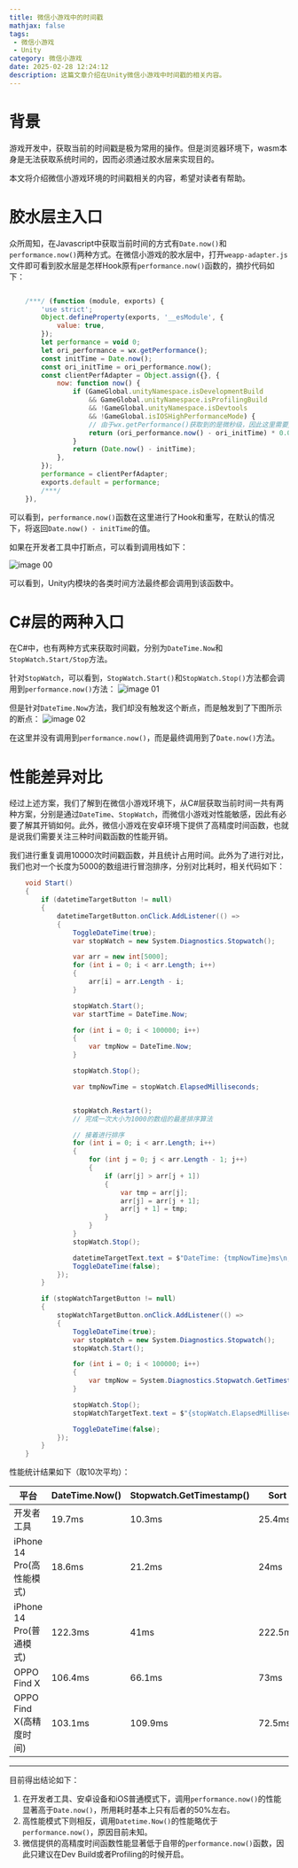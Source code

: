 ```yaml
---
title: 微信小游戏中的时间戳
mathjax: false
tags: 
 - 微信小游戏
 - Unity
category: 微信小游戏
date: 2025-02-28 12:24:12
description: 这篇文章介绍在Unity微信小游戏中时间戳的相关内容。
---
```


# 背景

游戏开发中，获取当前的时间戳是极为常用的操作。但是浏览器环境下，wasm本身是无法获取系统时间的，因而必须通过胶水层来实现目的。

本文将介绍微信小游戏环境的时间戳相关的内容，希望对读者有帮助。

# 胶水层主入口

众所周知，在Javascript中获取当前时间的方式有`Date.now()`和`performance.now()`两种方式。在微信小游戏的胶水层中，打开`weapp-adapter.js`文件即可看到胶水层是怎样Hook原有`performance.now()`函数的，摘抄代码如下：

```javascript

    /***/ (function (module, exports) {
        'use strict';
        Object.defineProperty(exports, '__esModule', {
            value: true,
        });
        let performance = void 0;
        let ori_performance = wx.getPerformance();
        const initTime = Date.now();
        const ori_initTime = ori_performance.now();
        const clientPerfAdapter = Object.assign({}, {
            now: function now() {
                if (GameGlobal.unityNamespace.isDevelopmentBuild
                    && GameGlobal.unityNamespace.isProfilingBuild
                    && !GameGlobal.unityNamespace.isDevtools
                    && !GameGlobal.isIOSHighPerformanceMode) {
                    // 由于wx.getPerformance()获取到的是微秒级，因此这里需要/1000.0，进行单位的统一
                    return (ori_performance.now() - ori_initTime) * 0.001;
                }
                return (Date.now() - initTime);
            },
        });
        performance = clientPerfAdapter;
        exports.default = performance;
        /***/ 
    }),
```

可以看到，`performance.now()`函数在这里进行了Hook和重写，在默认的情况下，将返回`Date.now() - initTime`的值。

如果在开发者工具中打断点，可以看到调用栈如下：

![image 00](image00.png)

可以看到，Unity内模块的各类时间方法最终都会调用到该函数中。

# C#层的两种入口

在C#中，也有两种方式来获取时间戳，分别为`DateTime.Now`和`StopWatch.Start/Stop`方法。

针对`StopWatch`，可以看到，`StopWatch.Start()`和`StopWatch.Stop()`方法都会调用到`performance.now()`方法：
![image 01](image01.png)

但是针对`DateTime.Now`方法，我们却没有触发这个断点，而是触发到了下图所示的断点：
![image 02](image02.png)

在这里并没有调用到`performance.now()`，而是最终调用到了`Date.now()`方法。

# 性能差异对比

经过上述方案，我们了解到在微信小游戏环境下，从C#层获取当前时间一共有两种方案，分别是通过`DateTime`、`StopWatch`，而微信小游戏对性能敏感，因此有必要了解其开销如何。此外，微信小游戏在安卓环境下提供了高精度时间函数，也就是说我们需要关注三种时间戳函数的性能开销。

我们进行重复调用10000次时间戳函数，并且统计占用时间。此外为了进行对比，我们也对一个长度为5000的数组进行冒泡排序，分别对比耗时，相关代码如下：

```cs
    void Start()
    {
        if (datetimeTargetButton != null)
        {
            datetimeTargetButton.onClick.AddListener(() =>
            {
                ToggleDateTime(true); 
                var stopWatch = new System.Diagnostics.Stopwatch();

                var arr = new int[5000];
                for (int i = 0; i < arr.Length; i++)
                {
                    arr[i] = arr.Length - i;
                }

                stopWatch.Start();
                var startTime = DateTime.Now;

                for (int i = 0; i < 100000; i++)
                {
                    var tmpNow = DateTime.Now;
                }

                stopWatch.Stop();

                var tmpNowTime = stopWatch.ElapsedMilliseconds;


                stopWatch.Restart();
                // 完成一次大小为1000的数组的最差排序算法

                // 接着进行排序
                for (int i = 0; i < arr.Length; i++)
                {
                    for (int j = 0; j < arr.Length - 1; j++)
                    {
                        if (arr[j] > arr[j + 1])
                        {
                            var tmp = arr[j];
                            arr[j] = arr[j + 1];
                            arr[j + 1] = tmp;
                        }
                    }
                }
                stopWatch.Stop();

                datetimeTargetText.text = $"DateTime: {tmpNowTime}ms\n, Sort: {stopWatch.ElapsedMilliseconds}ms";
                ToggleDateTime(false); 
            });
        }

        if (stopWatchTargetButton != null)
        {
            stopWatchTargetButton.onClick.AddListener(() =>
            {
                ToggleDateTime(true);
                var stopWatch = new System.Diagnostics.Stopwatch();
                stopWatch.Start();

                for (int i = 0; i < 100000; i++)
                {
                    var tmpNow = System.Diagnostics.Stopwatch.GetTimestamp();
                }

                stopWatch.Stop();
                stopWatchTargetText.text = $"{stopWatch.ElapsedMilliseconds}ms";

                ToggleDateTime(false);
            }); 
        }
    }
```

性能统计结果如下（取10次平均）：

| 平台       | DateTime.Now() | Stopwatch.GetTimestamp() | Sort  |
|------------|----------------|--------------------------|-------|
| 开发者工具 | 19.7ms         | 10.3ms                   | 25.4ms|
| iPhone 14 Pro(高性能模式) |  18.6ms  |  21.2ms  |  24ms  |
| iPhone 14 Pro(普通模式) |  122.3ms  |  41ms |  222.5ms   |
| OPPO Find X| 106.4ms  | 66.1ms  |  73ms |
| OPPO Find X(高精度时间)| 103.1ms  | 109.9ms  |  72.5ms |
---------

目前得出结论如下：

1. 在开发者工具、安卓设备和iOS普通模式下，调用`performance.now()`的性能显著高于`Date.now()`，所用耗时基本上只有后者的50%左右。
2. 高性能模式下则相反，调用`Datetime.Now()`的性能略优于`performance.now()`，原因目前未知。
3. 微信提供的高精度时间函数性能显著低于自带的`performance.now()`函数，因此只建议在Dev Build或者Profiling的时候开启。
